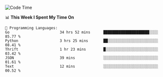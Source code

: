 <!--START_SECTION:waka-->
![Code Time](http://img.shields.io/badge/Code%20Time-784%20hrs%2037%20mins-blue)

📊 **This Week I Spent My Time On** 

```text
💬 Programming Languages: 
Go                       34 hrs 52 mins      █████████████████████░░░░   85.77 % 
Python                   3 hrs 25 mins       ██░░░░░░░░░░░░░░░░░░░░░░░   08.41 % 
Thrift                   1 hr 23 mins        █░░░░░░░░░░░░░░░░░░░░░░░░   03.42 % 
JSON                     39 mins             ░░░░░░░░░░░░░░░░░░░░░░░░░   01.61 % 
Text                     12 mins             ░░░░░░░░░░░░░░░░░░░░░░░░░   00.52 % 
```


<!--END_SECTION:waka-->